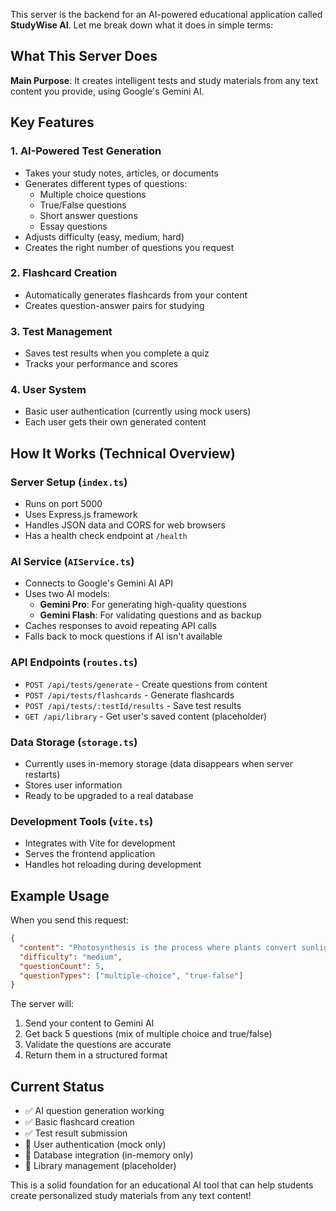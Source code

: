 This server is the backend for an AI-powered educational application called **StudyWise AI**. Let me break down what it does in simple terms:

## What This Server Does

**Main Purpose**: It creates intelligent tests and study materials from any text content you provide, using Google's Gemini AI.

## Key Features

### 1. **AI-Powered Test Generation**
- Takes your study notes, articles, or documents
- Generates different types of questions:
  - Multiple choice questions
  - True/False questions  
  - Short answer questions
  - Essay questions
- Adjusts difficulty (easy, medium, hard)
- Creates the right number of questions you request

### 2. **Flashcard Creation**
- Automatically generates flashcards from your content
- Creates question-answer pairs for studying

### 3. **Test Management**
- Saves test results when you complete a quiz
- Tracks your performance and scores

### 4. **User System**
- Basic user authentication (currently using mock users)
- Each user gets their own generated content

## How It Works (Technical Overview)

### **Server Setup** (`index.ts`)
- Runs on port 5000
- Uses Express.js framework
- Handles JSON data and CORS for web browsers
- Has a health check endpoint at `/health`

### **AI Service** (`AIService.ts`)
- Connects to Google's Gemini AI API
- Uses two AI models:
  - **Gemini Pro**: For generating high-quality questions
  - **Gemini Flash**: For validating questions and as backup
- Caches responses to avoid repeating API calls
- Falls back to mock questions if AI isn't available

### **API Endpoints** (`routes.ts`)
- `POST /api/tests/generate` - Create questions from content
- `POST /api/tests/flashcards` - Generate flashcards
- `POST /api/tests/:testId/results` - Save test results
- `GET /api/library` - Get user's saved content (placeholder)

### **Data Storage** (`storage.ts`)
- Currently uses in-memory storage (data disappears when server restarts)
- Stores user information
- Ready to be upgraded to a real database

### **Development Tools** (`vite.ts`)
- Integrates with Vite for development
- Serves the frontend application
- Handles hot reloading during development

## Example Usage

When you send this request:
```json
{
  "content": "Photosynthesis is the process where plants convert sunlight into energy...",
  "difficulty": "medium",
  "questionCount": 5,
  "questionTypes": ["multiple-choice", "true-false"]
}
```

The server will:
1. Send your content to Gemini AI
2. Get back 5 questions (mix of multiple choice and true/false)
3. Validate the questions are accurate
4. Return them in a structured format

## Current Status

- ✅ AI question generation working
- ✅ Basic flashcard creation
- ✅ Test result submission
- 🔄 User authentication (mock only)
- 🔄 Database integration (in-memory only)
- 🔄 Library management (placeholder)

This is a solid foundation for an educational AI tool that can help students create personalized study materials from any text content!